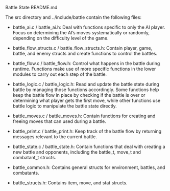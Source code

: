 Battle State README.md

The src directory and ../include/battle contain the following files:

- battle_ai.c / battle_ai.h: Deal with functions specific to only the AI player. Focus on determining the AI’s moves systematically or randomly, depending on the difficulty level of the game.

- battle_flow_structs.c / battle_flow_structs.h: Contain player, game, battle, and enemy structs and create functions to control the battles. 

- battle_flow.c / battle_flow.h: Control what happens in the battle during runtime. Functions make use of more specific functions in the lower modules to carry out each step of the battle.

- battle_logic.c / battle_logic.h: Read and update the battle state during battle by managing those functions accordingly. Some functions help keep the battle flow in place by checking if the battle is over or determining what player gets the first move, while other functions use battle logic to manipulate the battle state directly.

- battle_moves.c / battle_moves.h: Contain functions for creating and freeing moves that can used during a battle.

- battle_print.c / battle_print.h: Keep track of the battle flow by returning messages relevant to the current battle.

- battle_state.c / battle_state.h: Contain functions that deal with creating a new battle and opponents, including the battle_t, move_t and combatant_t structs.

- battle_common.h: Contains general structs for environment, battles, and combatants.

- battle_structs.h: Contains item, move, and stat structs.
